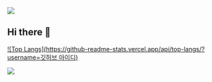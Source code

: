 <img src="https://capsule-render.vercel.app/api?type=waving&color=timeAuto&height=120&section=header&text=👋%20Seungjun%20Oh's%20GitHub&fontSize=40" />

## Hi there 👋
[![Top Langs](https://github-readme-stats.vercel.app/api/top-langs/?username=깃허브 아이디)](https://github.com/anuraghazra/github-readme-stats)
<!--
**seungjunl123/seungjunl123** is a ✨ _special_ ✨ repository because its `README.md` (this file) appears on your GitHub profile.

Here are some ideas to get you started:

- 🔭 I’m currently working on ...
- 🌱 I’m currently learning ...
- 👯 I’m looking to collaborate on ...
- 🤔 I’m looking for help with ...
- 💬 Ask me about ...
- 📫 How to reach me: ...
- 😄 Pronouns: ...
- ⚡ Fun fact: ...
-->

<img src="https://capsule-render.vercel.app/api?type=waving&color=timeAuto&height=120&section=footer&fontSize=40" />
